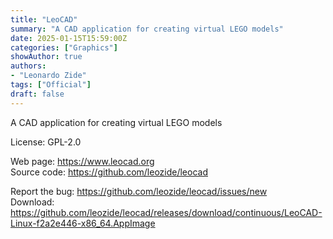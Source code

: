 ```yaml
---
title: "LeoCAD"
summary: "A CAD application for creating virtual LEGO models"
date: 2025-01-15T15:59:00Z
categories: ["Graphics"]
showAuthor: true
authors:
- "Leonardo Zide"
tags: ["Official"]
draft: false
---
```


A CAD application for creating virtual LEGO models

License: GPL-2.0

Web page: <https://www.leocad.org>  
Source code: <https://github.com/leozide/leocad>  

Report the bug: <https://github.com/leozide/leocad/issues/new>  
Download: <https://github.com/leozide/leocad/releases/download/continuous/LeoCAD-Linux-f2a2e446-x86_64.AppImage>
